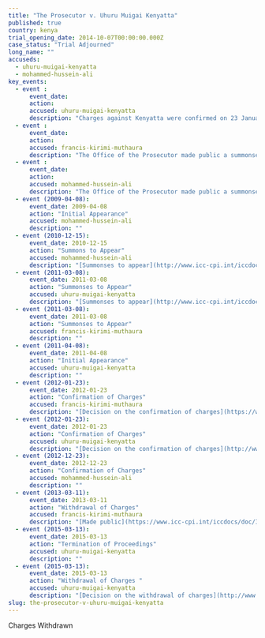 ```yaml
---
title: "The Prosecutor v. Uhuru Muigai Kenyatta"
published: true
country: kenya
trial_opening_date: 2014-10-07T00:00:00.000Z
case_status: "Trial Adjourned"
long_name: ""
accuseds:
  - uhuru-muigai-kenyatta
  - mohammed-hussein-ali
key_events:
  - event :
      event_date:
      action:
      accused: uhuru-muigai-kenyatta
      description: "Charges against Kenyatta were confirmed on 23 January 2012. The notice to withdraw charges was made public on 5 December 2014. Charges against him were withdrawn on 13 March 2015. The Trial Chamber terminated the proceedings on 13 March 2015."
  - event :
      event_date:
      action:
      accused: francis-kirimi-muthaura
      description: "The Office of the Prosecutor made public a summonses to appear for Muthaura on December 15, 2010. Charges were confirmed by Pre-Trial Chamber II on January 23, 2012. However, the Office of the Prosecutor [withdrew](https://www.icc-cpi.int/en_menus/icc/press%20and%20media/press%20releases/Pages/OTP-statement-11-03-2013.aspx) charges against Muthaura on March 11, 2013."
  - event :
      event_date:
      action:
      accused: mohammed-hussein-ali
      description: "The Office of the Prosecutor made public a summonses to appear for on Ali 15 December 2010. Pre-Trial Chamber II declined to confirm the charges on January 23, 2012."
  - event (2009-04-08):
      event_date: 2009-04-08
      action: "Initial Appearance"
      accused: mohammed-hussein-ali
      description: ""
  - event (2010-12-15):
      event_date: 2010-12-15
      action: "Summons to Appear"
      accused: mohammed-hussein-ali
      description: "[Summonses to appear](http://www.icc-cpi.int/iccdocs/doc/doc1037052.pdf)"
  - event (2011-03-08):
      event_date: 2011-03-08
      action: "Summonses to Appear"
      accused: uhuru-muigai-kenyatta
      description: "[Summonses to appear](http://www.icc-cpi.int/iccdocs/doc/doc1037052.pdf)"
  - event (2011-03-08):
      event_date: 2011-03-08
      action: "Summonses to Appear"
      accused: francis-kirimi-muthaura
      description: ""
  - event (2011-04-08):
      event_date: 2011-04-08
      action: "Initial Appearance"
      accused: uhuru-muigai-kenyatta
      description: ""
  - event (2012-01-23):
      event_date: 2012-01-23
      action: "Confirmation of Charges"
      accused: francis-kirimi-muthaura
      description: "[Decision on the confirmation of charges](https://www.icc-cpi.int/iccdocs/doc/doc1314543.pdf)"
  - event (2012-01-23):
      event_date: 2012-01-23
      action: "Confirmation of Charges"
      accused: uhuru-muigai-kenyatta
      description: "[Decision on the confirmation of charges](http://www.icc-cpi.int/iccdocs/doc/doc1314543.pdf)"
  - event (2012-12-23):
      event_date: 2012-12-23
      action: "Confirmation of Charges"
      accused: mohammed-hussein-ali
      description: ""
  - event (2013-03-11):
      event_date: 2013-03-11
      action: "Withdrawal of Charges"
      accused: francis-kirimi-muthaura
      description: "[Made public](https://www.icc-cpi.int/iccdocs/doc/ICC-01-09-02-11-687.pdf)"
  - event (2015-03-13):
      event_date: 2015-03-13
      action: "Termination of Proceedings"
      accused: uhuru-muigai-kenyatta
      description: ""
  - event (2015-03-13):
      event_date: 2015-03-13
      action: "Withdrawal of Charges "
      accused: uhuru-muigai-kenyatta
      description: "[Decision on the withdrawal of charges](http://www.icc-cpi.int/iccdocs/doc/doc1936247.pdf)"
slug: the-prosecutor-v-uhuru-muigai-kenyatta
---
```


Charges Withdrawn

